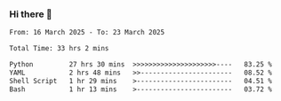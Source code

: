 ### Hi there 👋

<!--
**ututono/ututono** is a ✨ _special_ ✨ repository because its `README.md` (this file) appears on your GitHub profile.

Here are some ideas to get you started:

- 🔭 I’m currently working on ...
- 🌱 I’m currently learning ...
- 👯 I’m looking to collaborate on ...
- 🤔 I’m looking for help with ...
- 💬 Ask me about ...
- 📫 How to reach me: ...
- 😄 Pronouns: ...
- ⚡ Fun fact: ...
-->



<!--START_SECTION:waka-->

```txt
From: 16 March 2025 - To: 23 March 2025

Total Time: 33 hrs 2 mins

Python         27 hrs 30 mins  >>>>>>>>>>>>>>>>>>>>>----   83.25 %
YAML           2 hrs 48 mins   >>-----------------------   08.52 %
Shell Script   1 hr 29 mins    >------------------------   04.51 %
Bash           1 hr 13 mins    >------------------------   03.72 %
```

<!--END_SECTION:waka-->
